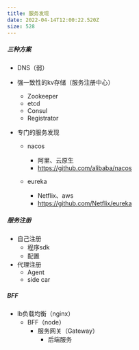 ```yaml
---
title: 服务发现
date: 2022-04-14T12:00:22.520Z
size: 528
---
```

##### 三种方案

- DNS（弱）
- 强一致性的kv存储（服务注册中心）
  - Zookeeper
  - etcd
  - Consul
  - Registrator

- 专门的服务发现

  - nacos

    - 阿里、云原生
    - https://github.com/alibaba/nacos

  - eureka

    - Netflix、aws
    - https://github.com/Netflix/eureka

    

##### 服务注册

- 自己注册
  - 程序sdk
  - 配置
- 代理注册
  - Agent
  - side car



##### BFF

- lb负载均衡（nginx）
  - BFF（node）
    - 服务网关（Gateway）
      - 后端服务

